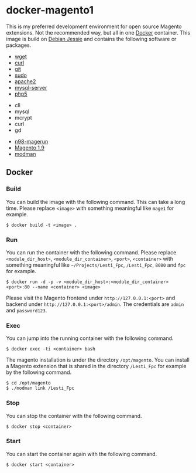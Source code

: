 # docker-magento1

This is my preferred development environment for open source Magento extensions. Not the
recommended way, but all in one [Docker](https://www.docker.com/) container. This image is build on
[Debian Jessie](https://www.debian.org/) and contains the following software or packages.

* [wget](http://www.gnu.org/software/wget/)
* [curl](https://curl.haxx.se/)
* [git](https://git-scm.com/)
* [sudo](https://www.sudo.ws/)
* [apache2](http://httpd.apache.org/)
* [mysql-server](http://www.mysql.com/)
* [php5](http://php.net/)
 + cli
 + mysql
 + mcrypt
 + curl
 + gd
* [n98-magerun](https://github.com/netz98/n98-magerun)
* [Magento 1.9](https://magento.com/)
* [modman](https://github.com/colinmollenhour/modman)

## Docker

### Build

You can build the image with the following command. This can take a long time. Please replace `<image>` with something
meaningful like `mage1` for example.
```
$ docker build -t <image> .
```

### Run

You can run the container with the following command. Please replace `<module_dir_host>`, `<module_dir_container>`,
`<port>`, `<container>` with something meaningful like `~/Projects/Lesti_Fpc`, `/Lesti_Fpc`, `8080` and `fpc` for
example.
```
$ docker run -d -p -v <module_dir_host>:<module_dir_container> <port>:80 --name <container> <image>
```
Please visit the Magento frontend under `http://127.0.0.1:<port>` and backend under `http://127.0.0.1:<port>/admin`. The
credentials are `admin` and `password123`.

### Exec

You can jump into the running container with the following command.
```
$ docker exec -ti <container> bash
```
The magento installation is under the directory `/opt/magento`. You can install a Magento extension that is shared in
the directory `/Lesti_Fpc` for example by the following command.
```
$ cd /opt/magento
$ ./modman link /Lesti_Fpc
```

### Stop

You can stop the container with the following command.
```
$ docker stop <container>
```

### Start

You can start the container again with the following command.
```
$ docker start <container>
```
